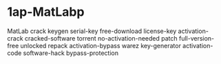 # 1ap-MatLabp
MatLab  crack keygen serial-key free-download license-key activation-crack cracked-software torrent no-activation-needed patch full-version-free unlocked repack activation-bypass warez key-generator activation-code software-hack bypass-protection
